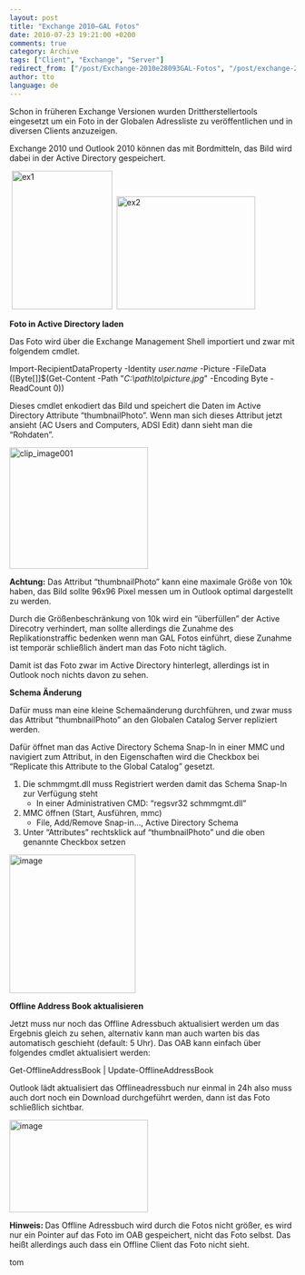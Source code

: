 ```yaml
---
layout: post
title: "Exchange 2010–GAL Fotos"
date: 2010-07-23 19:21:00 +0200
comments: true
category: Archive
tags: ["Client", "Exchange", "Server"]
redirect_from: ["/post/Exchange-2010e28093GAL-Fotos", "/post/exchange-2010e28093gal-fotos"]
author: tto
language: de
---
```

<!-- more -->
<p>Schon in fr&uuml;heren Exchange Versionen wurden Drittherstellertools eingesetzt um ein Foto in der Globalen Adressliste zu ver&ouml;ffentlichen und in diversen Clients anzuzeigen.</p>
<p>Exchange 2010 und Outlook 2010 k&ouml;nnen das mit Bordmitteln, das Bild wird dabei in der Active Directory gespeichert.</p>
<p>&nbsp;<a href="/assets/archive/ex1.jpg"><img class="wlDisabledImage" style="border-bottom: 0px; border-left: 0px; display: inline; border-top: 0px; border-right: 0px" title="ex1" src="/assets/archive/ex1_thumb.jpg" border="0" alt="ex1" width="177" height="244" /></a>&nbsp; <a href="/assets/archive/ex2.jpg"><img class="wlDisabledImage" style="border-bottom: 0px; border-left: 0px; display: inline; border-top: 0px; border-right: 0px" title="ex2" src="/assets/archive/ex2_thumb.jpg" border="0" alt="ex2" width="244" height="199" /></a></p>
<p><strong></strong></p>
<p><strong>Foto in Active Directory laden</strong></p>
<p>Das Foto wird &uuml;ber die Exchange Management Shell importiert und zwar mit folgendem cmdlet.</p>
<p>Import-RecipientDataProperty -Identity <em>user.name</em> -Picture -FileData ([Byte[]]$(Get-Content -Path "<em>C:\path\to\picture.jpg</em>" -Encoding Byte -ReadCount 0))</p>
<p>Dieses cmdlet enkodiert das Bild und speichert die Daten im Active Directory Attribute &ldquo;thumbnailPhoto&rdquo;. Wenn man sich dieses Attribut jetzt ansieht (AC Users and Computers, ADSI Edit) dann sieht man die &ldquo;Rohdaten&rdquo;.</p>
<p><strong></strong></p>
<p><a href="/assets/archive/clip_image001.png"><img style="border-right-width: 0px; display: inline; border-top-width: 0px; border-bottom-width: 0px; border-left-width: 0px" title="clip_image001" src="/assets/archive/clip_image001_thumb.png" border="0" alt="clip_image001" width="244" height="214" /></a></p>
<p><strong>Achtung:</strong> Das Attribut &ldquo;thumbnailPhoto&rdquo; kann eine maximale Gr&ouml;&szlig;e von 10k haben, das Bild sollte 96x96 Pixel messen um in Outlook optimal dargestellt zu werden.</p>
<p>Durch die Gr&ouml;&szlig;enbeschr&auml;nkung von 10k wird ein &ldquo;&uuml;berf&uuml;llen&rdquo; der Active Direcotry verhindert, man sollte allerdings die Zunahme des Replikationstraffic bedenken wenn man GAL Fotos einf&uuml;hrt, diese Zunahme ist tempor&auml;r schlie&szlig;lich &auml;ndert man das Foto nicht t&auml;glich.</p>
<p>Damit ist das Foto zwar im Active Directory hinterlegt, allerdings ist in Outlook noch nichts davon zu sehen.</p>
<p><strong>Schema &Auml;nderung</strong></p>
<p>Daf&uuml;r muss man eine kleine Schema&auml;nderung durchf&uuml;hren, und zwar muss das Attribut &ldquo;thumbnailPhoto&rdquo; an den Globalen Catalog Server repliziert werden.</p>
<p>Daf&uuml;r &ouml;ffnet man das Active Directory Schema Snap-In in einer MMC und navigiert zum Attribut, in den Eigenschaften wird die Checkbox bei &ldquo;Replicate this Attribute to the Global Catalog&rdquo; gesetzt.</p>
<ol>
<li>Die schmmgmt.dll muss Registriert werden damit das Schema Snap-In zur Verf&uuml;gung steht 
<ul>
<li>In einer Administrativen CMD: &ldquo;regsvr32 schmmgmt.dll&rdquo; </li>
</ul>
</li>
<li>MMC &ouml;ffnen (Start, Ausf&uuml;hren, mmc) 
<ul>
<li>File, Add/Remove Snap-in&hellip;, Active Directory Schema </li>
</ul>
</li>
<li>Unter &ldquo;Attributes&rdquo; rechtsklick auf &ldquo;thumbnailPhoto&rdquo; und die oben genannte Checkbox setzen</li>
</ol>
<p><a href="/assets/archive/image_194.png"><img class="wlDisabledImage" style="border-bottom: 0px; border-left: 0px; margin: 0px; display: inline; border-top: 0px; border-right: 0px" title="image" src="/assets/archive/image_thumb_192.png" border="0" alt="image" width="222" height="244" /></a></p>
<p><strong>Offline Address Book aktualisieren</strong></p>
<p>Jetzt muss nur noch das Offline Adressbuch aktualisiert werden um das Ergebnis gleich zu sehen, alternativ kann man auch warten bis das automatisch geschieht (default: 5 Uhr). Das OAB kann einfach &uuml;ber folgendes cmdlet aktualisiert werden:&nbsp;</p>
<p>Get-OfflineAddressBook | Update-OfflineAddressBook</p>
<p>Outlook l&auml;dt aktualisiert das Offlineadressbuch nur einmal in 24h also muss auch dort noch ein Download durchgef&uuml;hrt werden, dann ist das Foto schlie&szlig;lich sichtbar.</p>
<p><a href="/assets/archive/image_195.png"><img class="wlDisabledImage" style="border-bottom: 0px; border-left: 0px; margin: 0px; display: inline; border-top: 0px; border-right: 0px" title="image" src="/assets/archive/image_thumb_193.png" border="0" alt="image" width="244" height="163" /></a></p>
<p><strong>Hinweis: </strong>Das Offline Adressbuch wird durch die Fotos nicht gr&ouml;&szlig;er, es wird nur ein Pointer auf das Foto im OAB gespeichert, nicht das Foto selbst. Das hei&szlig;t allerdings auch dass ein Offline Client das Foto nicht sieht.</p>
<p>tom</p>

